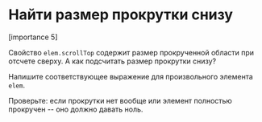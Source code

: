 # Найти размер прокрутки снизу

[importance 5]

Свойство `elem.scrollTop` содержит размер прокрученной области при отсчете сверху. А как подсчитать размер прокрутки снизу?

Напишите соответствующее выражение для произвольного элемента `elem`. 

Проверьте: если прокрутки нет вообще или элемент полностью прокручен -- оно должно давать ноль.